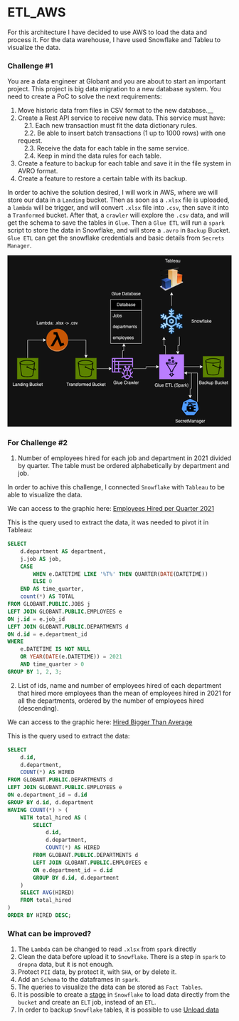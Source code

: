 # ETL_AWS
For this architecture I have decided to use AWS to load the data and process it.
For the data warehouse, I have used Snowflake and Tableu to visualize the data.

### Challenge #1
You are a data engineer at Globant and you are about to start an important project. This project
is big data migration to a new database system. You need to create a PoC to solve the next
requirements:
1. Move historic data from files in CSV format to the new database.__
2. Create a Rest API service to receive new data. This service must have:<br>
&emsp;2.1. Each new transaction must fit the data dictionary rules.<br>
&emsp;2.2. Be able to insert batch transactions (1 up to 1000 rows) with one request.<br>
&emsp;2.3. Receive the data for each table in the same service.<br>
&emsp;2.4. Keep in mind the data rules for each table.
3. Create a feature to backup for each table and save it in the file system in AVRO format.
4. Create a feature to restore a certain table with its backup.

In order to achive the solution desired, I will work in AWS, where we will store our data in a `Landing` bucket. Then as soon as a `.xlsx` file is uploaded, a `lambda` will be trigger, and will convert `.xlsx` file into `.csv`, then save it into a `Tranformed` bucket.
After that, a `crawler` will explore the `.csv` data, and will get the schema to save the tables in `Glue`.
Then a `Glue ETL` will run a `spark` script to store the data in Snowflake, and will store a `.avro` in `Backup` Bucket.
`Glue ETL` can get the snowflake credentials and basic details from `Secrets Manager`.

![Diagram](Images/Globant_ETL.png)

### For Challenge #2
1. Number of employees hired for each job and department in 2021 divided by quarter. The table must be ordered alphabetically by department and job.

In order to achive this challenge, I connected `Snowflake` with `Tableau` to be able to visualize the data.

We can access to the graphic here: [Employees Hired per Quarter 2021](https://us-west-2b.online.tableau.com/#/site/globant/views/Globant/Sheet1?:iid=1 "Employees Hired per Quarter 2021")

This is the query used to extract the data, it was needed to pivot it in Tableau:
```sql
SELECT 
    d.department AS department, 
    j.job AS job,
    CASE 
        WHEN e.DATETIME LIKE '%T%' THEN QUARTER(DATE(DATETIME))
        ELSE 0
    END AS time_quarter,
    count(*) AS TOTAL
FROM GLOBANT.PUBLIC.JOBS j
LEFT JOIN GLOBANT.PUBLIC.EMPLOYEES e
ON j.id = e.job_id
LEFT JOIN GLOBANT.PUBLIC.DEPARTMENTS d
ON d.id = e.department_id
WHERE 
    e.DATETIME IS NOT NULL
    OR YEAR(DATE(e.DATETIME)) = 2021
    AND time_quarter > 0
GROUP BY 1, 2, 3;
```

2. List of ids, name and number of employees hired of each department that hired more employees than the mean of employees hired in 2021 for all the departments, ordered by the number of employees hired (descending).

We can access to the graphic here: [Hired Bigger Than Average](https://us-west-2b.online.tableau.com/#/site/globant/views/Globant/Sheet2?:iid=2 "Hired Bigger Than Average")

This is the query used to extract the data:

```sql
SELECT
    d.id,
    d.department,
    COUNT(*) AS HIRED
FROM GLOBANT.PUBLIC.DEPARTMENTS d
LEFT JOIN GLOBANT.PUBLIC.EMPLOYEES e
ON e.department_id = d.id
GROUP BY d.id, d.department
HAVING COUNT(*) > (
    WITH total_hired AS (
        SELECT
            d.id,
            d.department,
            COUNT(*) AS HIRED
        FROM GLOBANT.PUBLIC.DEPARTMENTS d
        LEFT JOIN GLOBANT.PUBLIC.EMPLOYEES e
        ON e.department_id = d.id
        GROUP BY d.id, d.department
    )
    SELECT AVG(HIRED)
    FROM total_hired
)
ORDER BY HIRED DESC;
```

### What can be improved?
1. The `Lambda` can be changed to read `.xlsx` from `spark` directly
2. Clean the data before upload it to `Snowflake`. There is a step in `spark` to `dropna` data, but it is not enough.
3. Protect `PII` data, by protect it, with `SHA`, or by delete it.
4. Add an `Schema` to the dataframes in `spark`.
5. The queries to visualize the data can be stored as `Fact Tables`.
6. It is possible to create a [stage](https://docs.snowflake.com/en/user-guide/data-load-s3-create-stage, "Stage data in Snowflake") in `Snowflake` to load data directly from the `bucket` and create an `ELT` job, instead of an `ETL`.
7. In order to backup `Snowflake` tables, it is possible to use [Unload data](https://docs.snowflake.com/en/user-guide/data-unload-s3, "Unload Snowflake Data")